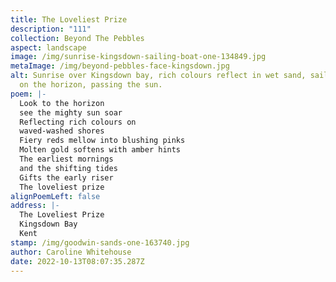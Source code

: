 ```yaml
---
title: The Loveliest Prize
description: "111"
collection: Beyond The Pebbles
aspect: landscape
image: /img/sunrise-kingsdown-sailing-boat-one-134849.jpg
metaImage: /img/beyond-pebbles-face-kingsdown.jpg
alt: Sunrise over Kingsdown bay, rich colours reflect in wet sand, sailing boat
  on the horizon, passing the sun.
poem: |-
  Look to the horizon 
  see the mighty sun soar
  Reflecting rich colours on
  waved-washed shores
  Fiery reds mellow into blushing pinks
  Molten gold softens with amber hints
  The earliest mornings
  and the shifting tides
  Gifts the early riser 
  The loveliest prize
alignPoemLeft: false
address: |-
  The Loveliest Prize
  Kingsdown Bay
  Kent
stamp: /img/goodwin-sands-one-163740.jpg
author: Caroline Whitehouse
date: 2022-10-13T08:07:35.287Z
---
```

